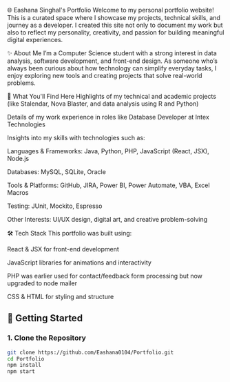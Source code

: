 🌐 Eashana Singhal's Portfolio
Welcome to my personal portfolio website!
This is a curated space where I showcase my projects, technical skills, and journey as a developer. I created this site not only to document my work but also to reflect my personality, creativity, and passion for building meaningful digital experiences.

✨ About Me
I’m a Computer Science student with a strong interest in data analysis, software development, and front-end design. As someone who’s always been curious about how technology can simplify everyday tasks, I enjoy exploring new tools and creating projects that solve real-world problems.

💼 What You'll Find Here
Highlights of my technical and academic projects (like Stalendar, Nova Blaster, and data analysis using R and Python)

Details of my work experience in roles like Database Developer at Intex Technologies

Insights into my skills with technologies such as:

Languages & Frameworks: Java, Python, PHP, JavaScript (React, JSX), Node.js

Databases: MySQL, SQLite, Oracle

Tools & Platforms: GitHub, JIRA, Power BI, Power Automate, VBA, Excel Macros

Testing: JUnit, Mockito, Espresso

Other Interests: UI/UX design, digital art, and creative problem-solving

🛠️ Tech Stack
This portfolio was built using:

React & JSX for front-end development

JavaScript libraries for animations and interactivity

PHP was earlier used for  contact/feedback form processing but now upgraded to node mailer

CSS & HTML for styling and structure

## 🚀 Getting Started

### 1. Clone the Repository

```bash
git clone https://github.com/Eashana0104/Portfolio.git
cd Portfolio
npm install
npm start
```

